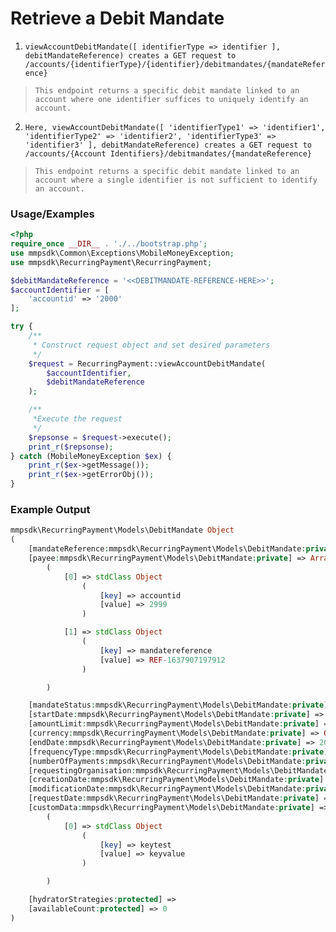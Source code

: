 # Retrieve a Debit Mandate

1. `viewAccountDebitMandate([ identifierType => identifier ], debitMandateReference) creates a GET request to /accounts/{identifierType}/{identifier}/debitmandates/{mandateReference}`

> `This endpoint returns a specific debit mandate linked to an account where one identifier suffices to uniquely identify an account.`

2. `Here, viewAccountDebitMandate([ 'identifierType1' => 'identifier1', 'identifierType2' => 'identifier2', 'identifierType3' => 'identifier3' ], debitMandateReference) creates a GET request to /accounts/{Account Identifiers}/debitmandates/{mandateReference}`

> `This endpoint returns a specific debit mandate linked to an account where a single identifier is not sufficient to identify an account.`

### Usage/Examples

```php
<?php
require_once __DIR__ . './../bootstrap.php';
use mmpsdk\Common\Exceptions\MobileMoneyException;
use mmpsdk\RecurringPayment\RecurringPayment;

$debitMandateReference = '<<DEBITMANDATE-REFERENCE-HERE>>';
$accountIdentifier = [
    'accountid' => '2000'
];

try {
    /**
     * Construct request object and set desired parameters
     */
    $request = RecurringPayment::viewAccountDebitMandate(
        $accountIdentifier,
        $debitMandateReference
    );

    /**
     *Execute the request
     */
    $repsonse = $request->execute();
    print_r($repsonse);
} catch (MobileMoneyException $ex) {
    print_r($ex->getMessage());
    print_r($ex->getErrorObj());
}
```

### Example Output

```php
mmpsdk\RecurringPayment\Models\DebitMandate Object
(
    [mandateReference:mmpsdk\RecurringPayment\Models\DebitMandate:private] => REF-1638258098398
    [payee:mmpsdk\RecurringPayment\Models\DebitMandate:private] => Array
        (
            [0] => stdClass Object
                (
                    [key] => accountid
                    [value] => 2999
                )

            [1] => stdClass Object
                (
                    [key] => mandatereference
                    [value] => REF-1637907197912
                )

        )

    [mandateStatus:mmpsdk\RecurringPayment\Models\DebitMandate:private] => active
    [startDate:mmpsdk\RecurringPayment\Models\DebitMandate:private] => 2018-07-03
    [amountLimit:mmpsdk\RecurringPayment\Models\DebitMandate:private] => 1000.00
    [currency:mmpsdk\RecurringPayment\Models\DebitMandate:private] => GBP
    [endDate:mmpsdk\RecurringPayment\Models\DebitMandate:private] => 2028-07-03
    [frequencyType:mmpsdk\RecurringPayment\Models\DebitMandate:private] => sixmonths
    [numberOfPayments:mmpsdk\RecurringPayment\Models\DebitMandate:private] => 2
    [requestingOrganisation:mmpsdk\RecurringPayment\Models\DebitMandate:private] =>
    [creationDate:mmpsdk\RecurringPayment\Models\DebitMandate:private] => 2021-11-30T07:41:38
    [modificationDate:mmpsdk\RecurringPayment\Models\DebitMandate:private] => 2021-11-30T07:41:38
    [requestDate:mmpsdk\RecurringPayment\Models\DebitMandate:private] => 2018-07-03T10:43:27
    [customData:mmpsdk\RecurringPayment\Models\DebitMandate:private] => Array
        (
            [0] => stdClass Object
                (
                    [key] => keytest
                    [value] => keyvalue
                )

        )

    [hydratorStrategies:protected] =>
    [availableCount:protected] => 0
)

```
